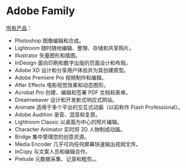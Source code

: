 # Adobe Family

[所有产品](https://www.adobe.com/cn/creativecloud/catalog/desktop.html?promoid=PTYTQ77P&mv=other)：

- Photoshop 图像编辑和合成。
- Lightroom 随时随地编辑、整理、存储和共享照片。
- Illustrator 矢量图形和插图。
- InDesign 面向印刷和数字出版的页面设计和布局。
- Adobe XD 设计和分享用户体验并为其创建原型。
- Adobe Premiere Pro 视频制作和编辑。
- After Effects 电影视觉效果和动态图形。
- Acrobat Pro 创建、编辑和签署 PDF 文档和表单。
- Dreamweaver 设计和开发新式响应式网站。
- Animate 适用于多个平台的交互式动画（以前称作 Flash Professional）。
- Adobe Audition 录音、混音和复原。
- Lightroom Classic 以桌面为中心的照片编辑。
- Character Animator 实时将 2D 人物制成动画。
- Bridge 集中管理您的创意资源。
- Media Encoder 几乎可向任何屏幕快速输出视频文件。
- InCopy 与文案人员和编辑合作。
- Prelude 元数据采集、记录和粗剪。。
